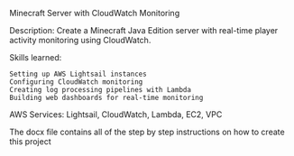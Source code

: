 Minecraft Server with CloudWatch Monitoring

Description: Create a Minecraft Java Edition server with real-time player activity monitoring using CloudWatch.

Skills learned:

    Setting up AWS Lightsail instances
    Configuring CloudWatch monitoring
    Creating log processing pipelines with Lambda
    Building web dashboards for real-time monitoring

AWS Services: Lightsail, CloudWatch, Lambda, EC2, VPC

The docx file contains all of the step by step instructions on how to create this project
